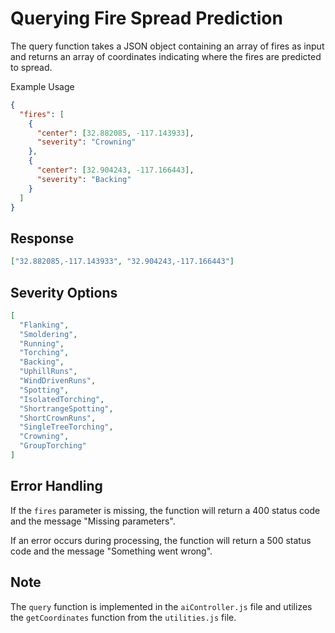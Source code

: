 # Querying Fire Spread Prediction

The query function takes a JSON object containing an array of fires as input and returns an array of coordinates indicating where the fires are predicted to spread.

Example Usage

```json
{
  "fires": [
    {
      "center": [32.882085, -117.143933],
      "severity": "Crowning"
    },
    {
      "center": [32.904243, -117.166443],
      "severity": "Backing"
    }
  ]
}
```

## Response

```json
["32.882085,-117.143933", "32.904243,-117.166443"]
```

## Severity Options

```json
[
  "Flanking",
  "Smoldering",
  "Running",
  "Torching",
  "Backing",
  "UphillRuns",
  "WindDrivenRuns",
  "Spotting",
  "IsolatedTorching",
  "ShortrangeSpotting",
  "ShortCrownRuns",
  "SingleTreeTorching",
  "Crowning",
  "GroupTorching"
]
```

## Error Handling

If the `fires` parameter is missing, the function will return a 400 status code and the message "Missing parameters".

If an error occurs during processing, the function will return a 500 status code and the message "Something went wrong".

## Note

The `query` function is implemented in the `aiController.js` file and utilizes the `getCoordinates` function from the `utilities.js` file.
